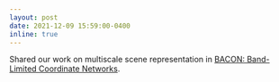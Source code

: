 ```yaml
---
layout: post
date: 2021-12-09 15:59:00-0400
inline: true
---
```


Shared our work on multiscale scene representation in 
[BACON: Band-Limited Coordinate Networks](https://www.computationalimaging.org/publications/bacon/).
